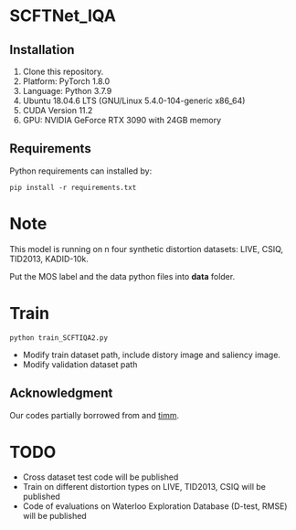 # SCFTNet_IQA
## Installation

1) Clone this repository.
2) Platform: PyTorch 1.8.0
3) Language: Python 3.7.9
4) Ubuntu 18.04.6 LTS (GNU/Linux 5.4.0-104-generic x86\_64)
5) CUDA Version 11.2
6) GPU: NVIDIA GeForce RTX 3090 with 24GB memory

## Requirements

 Python requirements can installed by:

`pip install -r requirements.txt`

# Note

This model is running on n four  synthetic distortion datasets: LIVE, CSIQ, TID2013, KADID-10k.

Put the MOS label and the data python files into **data** folder. 

# Train
`python train_SCFTIQA2.py`

- Modify train dataset path, include distory image and saliency image.
- Modify validation dataset path

## Acknowledgment

Our codes partially borrowed from and [timm](https://github.com/rwightman/pytorch-image-models).

# TODO
* Cross dataset test code will be published
* Train on different distortion types on LIVE, TID2013, CSIQ will be published
* Code of evaluations on Waterloo Exploration Database (D-test, RMSE) will be published
